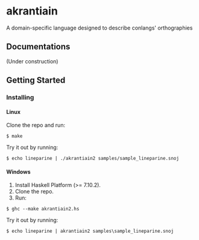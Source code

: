 # akrantiain
A domain-specific language designed to describe conlangs' orthographies

## Documentations
(Under construction)

## Getting Started

### Installing
#### Linux
Clone the repo and run:
```
$ make
```

Try it out by running:
```
$ echo lineparine | ./akrantiain2 samples/sample_lineparine.snoj
```

#### Windows
1. Install Haskell Platform (>= 7.10.2).
2. Clone the repo.
3. Run:
```
$ ghc --make akrantiain2.hs
```

Try it out by running:
```
$ echo lineparine | akrantiain2 samples\sample_lineparine.snoj
```
